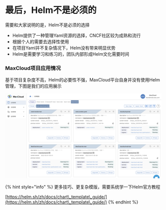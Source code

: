 # 最后，Helm不是必须的

需要和大家说明的是，Helm不是必须的选择

* Helm提供了一种管理Yaml资源的选择，CNCF社区较为成熟和流行
* 根据个人的需要去选择性使用
* 在项目Yaml并不复杂情况下，Helm没有带来明显优势
* Helm是需要学习和练习的，团队内部形成Helm文化需要时间

### MaxCloud项目应用情况

基于项目复杂度不高，Helm的必要性不强，MaxCloud平台自身并没有使用Helm管理，下图是我们的应用展示

![](<../../../../.gitbook/assets/image (208) (1).png>)

{% hint style="info" %}
更多技巧、更复杂模版，需要系统学一下Helm官方教程

[https://helm.sh/zh/docs/chart\_template\_guide/](https://helm.sh/zh/docs/chart\_template\_guide/)
{% endhint %}
